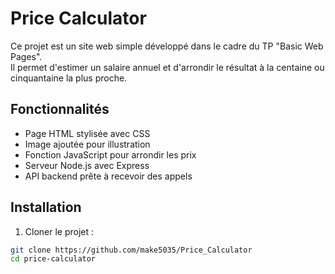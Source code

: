 # Price Calculator

Ce projet est un site web simple développé dans le cadre du TP "Basic Web Pages".  
Il permet d'estimer un salaire annuel et d'arrondir le résultat à la centaine ou cinquantaine la plus proche.

## Fonctionnalités

- Page HTML stylisée avec CSS
- Image ajoutée pour illustration
- Fonction JavaScript pour arrondir les prix
- Serveur Node.js avec Express
- API backend prête à recevoir des appels

## Installation

1. Cloner le projet :

```bash
git clone https://github.com/make5035/Price_Calculator
cd price-calculator
